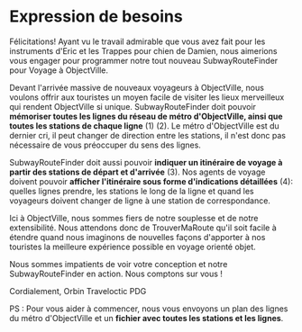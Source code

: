 # Expression de besoins

Félicitations! Ayant vu le travail admirable que vous avez fait pour les instruments d'Eric et les Trappes pour chien de Damien, 
nous aimerions vous engager pour programmer notre tout nouveau SubwayRouteFinder pour Voyage à ObjectVille.

Devant l'arrivée massive de nouveaux voyageurs à ObjectVille, nous voulons offrir aux touristes un moyen facile de visiter les lieux merveilleux qui rendent ObjectVille si unique. 
SubwayRouteFinder doit pouvoir **mémoriser toutes les lignes du réseau de métro d'ObjectVille, ainsi que toutes les stations de chaque ligne** (1) (2).
Le métro d'ObjectVille est du dernier cri, il peut changer de direction entre les stations, il n'est donc pas nécessaire de vous préoccuper du sens des lignes.

SubwayRouteFinder doit aussi pouvoir **indiquer un itinéraire de voyage à partir des stations de départ et d'arrivée** (3). 
Nos agents de voyage doivent pouvoir **afficher l'itinéraire sous forme d'indications détaillées** (4):
quelles lignes prendre, les stations le long de la ligne et quand les voyageurs doivent changer de ligne à une station de correspondance.

Ici à ObjectVille, nous sommes fiers de notre souplesse et de notre extensibilité.
Nous attendons donc de TrouverMaRoute qu'il soit facile à étendre quand nous imaginons de nouvelles façons d'apporter à nos touristes
la meilleure expérience possible en voyage orienté objet.

Nous sommes impatients de voir votre conception et notre SubwayRouteFinder en action. Nous comptons sur vous !

Cordialement,
Orbin Traveloctic PDG

PS : Pour vous aider à commencer, nous vous envoyons un plan des lignes du métro d'ObjectVille et un __fichier avec toutes les stations et les lignes__.